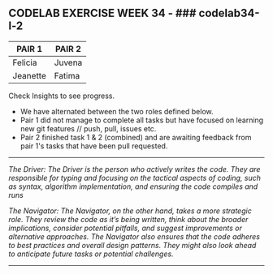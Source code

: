 ## CODELAB EXERCISE WEEK 34 - ### codelab34-l-2

| PAIR 1 | PAIR 2 |
|--------|--------|
|Felicia | Juvena |
|Jeanette| Fatima |

Check Insights to see progress.

- We have alternated between the two roles defined below.
- Pair 1 did not manage to complete all tasks but have focused on learning new git features // push, pull, issues etc. 
- Pair 2 finished task 1 & 2 (combined) and are awaiting feedback from pair 1's tasks that have been pull requested. 

--------

_The Driver:
The Driver is the person who actively writes the code. They are responsible for typing and focusing on the tactical aspects of coding, such as syntax, algorithm implementation, and ensuring the code compiles and runs_

_The Navigator:
The Navigator, on the other hand, takes a more strategic role. They review the code as it’s being written, think about the broader implications, consider potential pitfalls, and suggest improvements or alternative approaches. The Navigator also ensures that the code adheres to best practices and overall design patterns. They might also look ahead to anticipate future tasks or potential challenges._

---------
